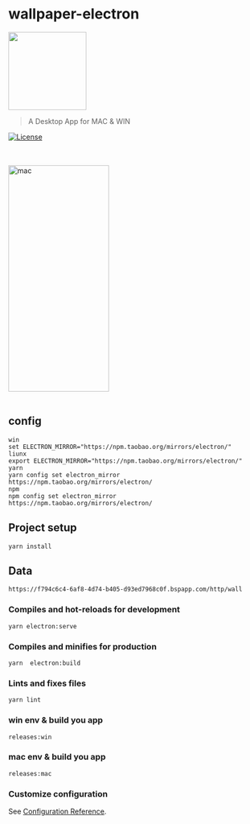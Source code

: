 
# wallpaper-electron

<p>
   <a href="https://static-f794c6c4-6af8-4d74-b405-d93ed7968c0f.bspapp.com/" target="_blank">
      <img alt="" width="155" src="https://vkceyugu.cdn.bspapp.com/VKCEYUGU-aliyun-x0zn4w1xdkfo451f35/1df629b0-4b2f-11eb-bd01-97bc1429a9ff.png">
    </a>
    <br/>
</p>


> A Desktop App for MAC & WIN
<p>
    <a href="https://github.com/tailwindcss/tailwindcss/blob/master/LICENSE"><img src="https://img.shields.io/npm/l/tailwindcss.svg" alt="License"></a>
</p>

<p>
<br/>
<br/>
<a href="https://static-f794c6c4-6af8-4d74-b405-d93ed7968c0f.bspapp.com/" target="_blank">
      <img alt="mac" width="200px" height="450px"  src="https://vkceyugu.cdn.bspapp.com/VKCEYUGU-aliyun-x0zn4w1xdkfo451f35/3677d060-4b2f-11eb-b680-7980c8a877b8.png">
</a>
<br/>
<br/>
</p>

## config 

```
win
set ELECTRON_MIRROR="https://npm.taobao.org/mirrors/electron/"
liunx
export ELECTRON_MIRROR="https://npm.taobao.org/mirrors/electron/"
yarn
yarn config set electron_mirror https://npm.taobao.org/mirrors/electron/
npm 
npm config set electron_mirror https://npm.taobao.org/mirrors/electron/

```
## Project setup
```
yarn install

```
## Data
```
https://f794c6c4-6af8-4d74-b405-d93ed7968c0f.bspapp.com/http/wall

```

### Compiles and hot-reloads for development
```
yarn electron:serve
```

### Compiles and minifies for production
```
yarn  electron:build
```

### Lints and fixes files
```
yarn lint
```

### win env & build you app
```
releases:win
```

### mac env & build you app
```
releases:mac
```

### Customize configuration
See [Configuration Reference](https://cli.vuejs.org/config/).
